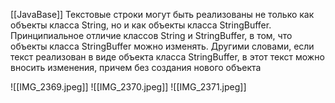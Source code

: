 [[JavaBase]]
Текстовые строки могут быть реализованы не только как объекты класса String,
но и как объекты класса StringBuffer. Принципиальное отличие классов String
и StringBuffer, в том, что объекты класса StringBuffer можно изменять. Другими
словами, если текст реализован в виде объекта класса StringBuffer, в этот текст
можно вносить изменения, причем без создания нового объекта

![[IMG_2369.jpeg]]
![[IMG_2370.jpeg]]
![[IMG_2371.jpeg]]